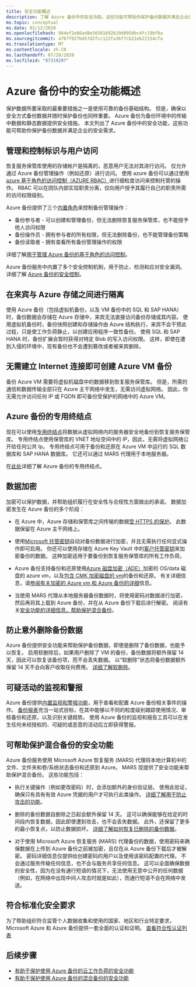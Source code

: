 ```yaml
---
title: 安全功能概述
description: 了解 Azure 备份中的安全功能，这些功能可帮助你保护备份数据并满足企业的安全需求。
ms.topic: conceptual
ms.date: 03/12/2020
ms.openlocfilehash: 944ef2e86ad8e56501692b29d0958bc4fc19bf0a
ms.sourcegitcommit: a76ff927bd57d2fcc122fa36f7cb21eb22154cfa
ms.translationtype: MT
ms.contentlocale: zh-CN
ms.lasthandoff: 07/28/2020
ms.locfileid: "87319297"
---
```

# <a name="overview-of-security-features-in-azure-backup"></a>Azure 备份中的安全功能概述

保护数据所要采取的最重要措施之一是使用可靠的备份基础结构。 但是，确保以安全方式备份数据并随时保护备份也同样重要。 Azure 备份为备份环境中的传输中数据和静态数据提供安全措施。 本文列出了 Azure 备份中的安全功能，这些功能可帮助你保护备份数据并满足企业的安全需求。

## <a name="management-and-control-of-identity-and-user-access"></a>管理和控制标识与用户访问

恢复服务保管库使用的存储帐户是隔离的，恶意用户无法对其进行访问。 仅允许通过 Azure 备份管理操作（例如还原）进行访问。 使用 azure 备份可以通过使用[azure 基于角色的访问控制（AZURE RBAC）](./backup-rbac-rs-vault.md)进行细粒度访问来控制托管的操作。 RBAC 可以在团队内部实现职责分离，仅向用户授予其履行自己的职责所需的访问权限级别。

Azure 备份提供了三个[内置角色](../role-based-access-control/built-in-roles.md)来控制备份管理操作：

* 备份参与者 - 可以创建和管理备份，但无法删除恢复服务保管库，也不能授予他人访问权限
* 备份操作员 - 拥有参与者的所有权限，但无法删除备份，也不能管理备份策略
* 备份读取者 - 拥有查看所有备份管理操作的权限

详细了解[用于管理 Azure 备份的基于角色的访问控制](./backup-rbac-rs-vault.md)。

Azure 备份服务中内置了多个安全控制机制，用于防止、检测和应对安全漏洞。 详细了解 [Azure 备份的安全控制](./backup-security-controls.md)。

## <a name="separation-between-guest-and-azure-storage"></a>在来宾与 Azure 存储之间进行隔离

使用 Azure 备份（包括虚拟机备份，以及 VM 备份中的 SQL 和 SAP HANA）时，备份数据会存储在 Azure 存储中，来宾无法直接访问备份存储或其内容。  使用虚拟机备份时，备份快照创建和存储操作由 Azure 结构执行，来宾不会干预此过程，只是使工作负荷静止，以创建应用程序一致性备份。  使用 SQL 和 SAP HANA 时，备份扩展会暂时获得对特定 Blob 的写入访问权限。  这样，即使在遭到入侵的环境中，现有备份也不会遭到篡改或者被来宾删除。

## <a name="internet-connectivity-not-required-for-azure-vm-backup"></a>无需建立 Internet 连接即可创建 Azure VM 备份

备份 Azure VM 需要将虚拟机磁盘中的数据移到恢复服务保管库。 但是，所需的通信和数据传输全部只在 Azure 主干网络中发生，无需访问虚拟网络。 因此，你无需允许访问任何 IP 或 FQDN 即可备份受保护的网络中的 Azure VM。

## <a name="private-endpoints-for-azure-backup"></a>Azure 备份的专用终结点

现在可以使用[专用终结点](../private-link/private-endpoint-overview.md)将数据从虚拟网络内的服务器安全地备份到恢复服务保管库。 专用终结点使用保管库的 VNET 地址空间中的 IP，因此，无需将虚拟网络公开给任何公共 Ip。 专用终结点可用于备份和还原在 Azure VM 中运行的 SQL 数据库和 SAP HANA 数据库。 它还可以通过 MARS 代理用于本地服务器。

在[此处](./private-endpoints.md)详细了解 Azure 备份的专用终结点。

## <a name="encryption-of-data"></a>数据加密

加密可以保护数据，并帮助组织履行在安全性与合规性方面做出的承诺。 数据加密发生在 Azure 备份的多个阶段：

* 在 Azure 中，Azure 存储和保管库之间传输的数据[受 HTTPS 的保护](backup-support-matrix.md#network-traffic-to-azure)。 此数据保留在 Azure 主干网络上。

* 使用[Microsoft 托管密钥](backup-encryption.md#encryption-of-backup-data-using-platform-managed-keys)自动对备份数据进行加密，并且无需执行任何显式操作即可启用。 你还可以使用存储在 Azure Key Vault 中的[客户托管密钥](encryption-at-rest-with-cmk.md)来加密备份的数据。 这种加密适用于要备份到恢复服务保管库的所有工作负荷。

* Azure 备份支持备份和还原使用[Azure 磁盘加密（ADE）](backup-encryption.md#backup-of-vms-encrypted-using-ade)加密的 OS/data 磁盘的 azure vm，以及[包含 CMK 加密磁盘的 vm](backup-encryption.md#backup-of-managed-disk-vms-encrypted-using-customer-managed-keys)的备份和还原。 有关详细信息，请[参阅有关加密的 Azure vm 和 Azure 备份的详细](./backup-azure-vms-encryption.md)信息。

* 当使用 MARS 代理从本地服务器备份数据时，将使用密码对数据进行加密，然后再将其上载到 Azure 备份，并在从 Azure 备份下载后进行解密。 阅读有关[安全功能的详细信息，帮助保护混合备份](#security-features-to-help-protect-hybrid-backups)。

## <a name="protection-of-backup-data-from-unintentional-deletes"></a>防止意外删除备份数据

Azure 备份提供安全功能来帮助保护备份数据，即使是删除了备份数据，也能予以恢复。 启用软删除后，如果用户删除了 VM 的备份，备份数据将额外保留 14 天，因此可以恢复该备份项，而不会丢失数据。 以“软删除”状态将备份数据额外保留 14 天不会向客户收取任何费用。 [详细了解软删除](backup-azure-security-feature-cloud.md)。

## <a name="monitoring-and-alerts-of-suspicious-activity"></a>可疑活动的监视和警报

Azure 备份提供[内置监视和警报功能](./backup-azure-monitoring-built-in-monitor.md)，用于查看和配置 Azure 备份相关事件的操作。 [备份报表](./configure-reports.md)充当一站式目标，在其中能够以不同的粒度级别跟踪使用情况、审核备份和还原，以及识别关键趋势。 使用 Azure 备份的监视和报告工具可以在发生任何未经授权的、可疑的或恶意的活动后立即获得警报。

## <a name="security-features-to-help-protect-hybrid-backups"></a>可帮助保护混合备份的安全功能

Azure 备份服务使用 Microsoft Azure 恢复服务 (MARS) 代理将本地计算机中的文件、文件夹和卷/系统状态备份和还原到 Azure。 MARS 现提供了安全功能来帮助保护混合备份。 这些功能包括：

* 执行关键操作（例如更改密码）时，会添加额外的身份验证层。 使用此验证，确保只有具有有效 Azure 凭据的用户才可执行此类操作。 [详细了解用于防止攻击的功能](./backup-azure-security-feature.md#prevent-attacks)。

* 删除的备份数据自删除之日起会额外保留 14 天。 这可以确保能够在给定的时间段内恢复数据，因此即使遭到攻击，也不会丢失数据。 此外，还保留了更多的最小恢复点，以防止数据损坏。 [详细了解如何恢复已删除的备份数据](./backup-azure-security-feature.md#recover-deleted-backup-data)。

* 对于使用 Microsoft Azure 恢复服务 (MARS) 代理备份的数据，使用密码来确保数据在上传到 Azure 备份之前被加密，且仅在从 Azure 备份下载后才被解密。 密码详细信息仅提供给创建密码的用户以及使用该密码配置的代理。 不会通过服务传输任何信息，也不会与服务共享任何信息。 这可以全面确保数据的安全性，因为在没有通行短语的情况下，无法使用无意中公开的任何数据（例如，在网络中出现中间人攻击时就是如此），而通行短语不会在网络中发送。

## <a name="compliance-with-standardized-security-requirements"></a>符合标准化安全要求

为了帮助组织符合监管个人数据收集和使用的国家、地区和行业特定要求，Microsoft Azure 和 Azure 备份提供一套全面的认证和证明。 [查看符合性认证列表](compliance-offerings.md)

## <a name="next-steps"></a>后续步骤

* [有助于保护使用 Azure 备份的云工作负荷的安全功能](backup-azure-security-feature-cloud.md)
* [有助于保护使用 Azure 备份的混合备份的安全功能](backup-azure-security-feature.md)
